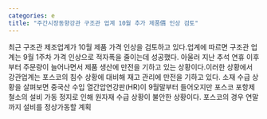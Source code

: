 ```yaml
---
categories: e
title: "주간시장동향강관 구조관 업계 10월 추가 제품價 인상 검토"
---
```

최근 구조관 제조업계가 10월 제품 가격 인상을 검토하고 있다.업계에 따르면 구조관 업계는 9월 1주차 가격 인상으로 적자폭을 줄이는데 성공했다. 아울러 지난 추석 연휴 이후부터 주문량이 늘어나면서 제품 생산에 만전을 기하고 있는 상황이다.이러한 상황에서 강관업계는 포스코의 침수 상황에 대비해 재고 관리에 만전을 기하고 있다. 소재 수급 상황을 살펴보면 중국산 수입 열간압연강판(HR)이 9월말부터 들어오지만 포스코 포항제철소의 설비 가동 정지로 인해 원자재 수급 상황이 불안한 상황이다. 포스코의 경우 연말까지 설비를 정상가동할 계획